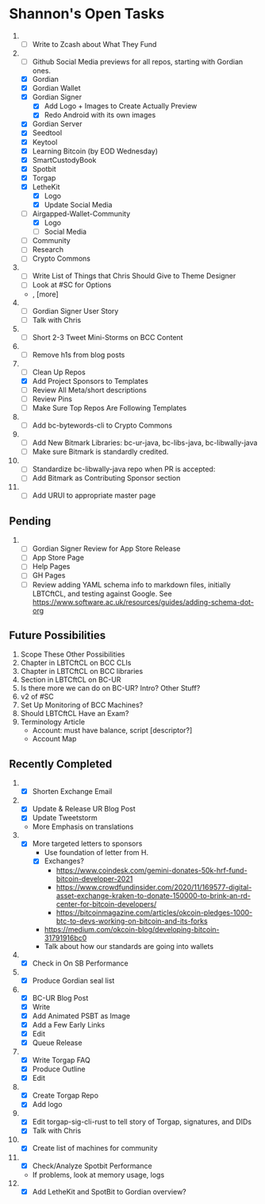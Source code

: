 # Shannon's Open Tasks

1. * [ ] Write to Zcash about What They Fund
1. * [ ] Github Social Media previews for all repos, starting with Gordian ones.
   * [X] Gordian
   * [X] Gordian Wallet
   * [X] Gordian Signer
      * [X] Add Logo + Images to Create Actually Preview
      * [X] Redo Android with its own images
   * [X] Gordian Server
   * [X] Seedtool
   * [X] Keytool
   * [X] Learning Bitcoin (by EOD Wednesday)
   * [X] SmartCustodyBook
   * [X] Spotbit
   * [X] Torgap
   * [X] LetheKit
      * [X] Logo
      * [X] Update Social Media
   * [ ] Airgapped-Wallet-Community
      * [X] Logo
      * [ ] Social Media
   * [ ] Community
   * [ ] Research
   * [ ] Crypto Commons
1. * [ ] Write List of Things that Chris Should Give to Theme Designer
   * [ ] Look at #SC for Options
   * <!--posts-->, [more]
1. * [ ] Gordian Signer User Story
   * [ ] Talk with Chris
1. * [ ] Short 2-3 Tweet Mini-Storms on BCC Content
1. * [ ] Remove h1s from blog posts
1. * [ ] Clean Up Repos
   * [X] Add Project Sponsors to Templates
   * [ ] Review All Meta/short descriptions
   * [ ] Review Pins
   * [ ] Make Sure Top Repos Are Following Templates
1. * [ ] Add bc-bytewords-cli to Crypto Commons
1. * [ ] Add New Bitmark Libraries: bc-ur-java, bc-libs-java, bc-libwally-java
   * [ ] Make sure Bitmark is standardly credited.
1. * [ ] Standardize bc-libwally-java repo when PR is accepted:
   * [ ] Add Bitmark as Contributing Sponsor section
1. * [ ] Add URUI to appropriate master page

## Pending

1. * [ ] Gordian Signer Review for App Store Release
   * [ ] App Store Page
   * [ ] Help Pages
   * [ ] GH Pages
   * [ ] Review adding YAML schema info to markdown files, initially LBTCftCL, and testing against Google. See https://www.software.ac.uk/resources/guides/adding-schema-dot-org 

## Future Possibilities

1. Scope These Other Possibilities
1. Chapter in LBTCftCL on BCC CLIs
1. Chapter in LBTCftCL on BCC libraries
1. Section in LBTCftCL on BC-UR
1. Is there more we can do on BC-UR? Intro? Other Stuff?
1. v2 of #SC
1. Set Up Monitoring of BCC Machines?
1. Should LBTCftCL Have an Exam?
1. Terminology Article
   * Account: must have balance, script [descriptor?]
   * Account Map

## Recently Completed

1. * [X] Shorten Exchange Email
1. * [X] Update & Release UR Blog Post
   * [X] Update Tweetstorm
   * More Emphasis on translations
1. * [X] More targeted letters to sponsors
     * Use foundation of letter from H.
     * [X] Exchanges?
        * https://www.coindesk.com/gemini-donates-50k-hrf-fund-bitcoin-developer-2021
        * https://www.crowdfundinsider.com/2020/11/169577-digital-asset-exchange-kraken-to-donate-150000-to-brink-an-rd-center-for-bitcoin-developers/
        * https://bitcoinmagazine.com/articles/okcoin-pledges-1000-btc-to-devs-working-on-bitcoin-and-its-forks
     *  https://medium.com/okcoin-blog/developing-bitcoin-31791916bc0
     *  Talk about how our standards are going into wallets
1. * [X] Check in On SB Performance
1. * [X] Produce Gordian seal list
1. * [X] BC-UR Blog Post
   * [X] Write
   * [X] Add Animated PSBT as Image
   * [X] Add a Few Early Links
   * [X] Edit
   * [X] Queue Release
1. * [X] Write Torgap FAQ
   * [X] Produce Outline
   * [X] Edit
1. * [X] Create Torgap Repo
   * [X] Add logo
1. * [X] Edit torgap-sig-cli-rust to tell story of Torgap, signatures, and DIDs
   * [X] Talk with Chris
1. * [X] Create list of machines for community
1. * [X] Check/Analyze Spotbit Performance
   * If problems, look at memory usage, logs
1. * [X] Add LetheKit and SpotBit to Gordian overview?

